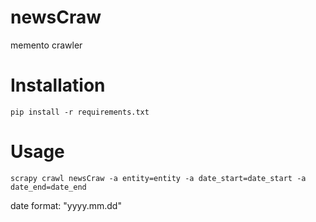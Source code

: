 # newsCraw
memento crawler

# Installation
```
pip install -r requirements.txt
```

# Usage
```
scrapy crawl newsCraw -a entity=entity -a date_start=date_start -a date_end=date_end
```
date format: "yyyy.mm.dd"